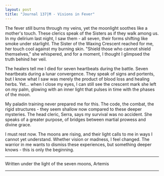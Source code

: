 ```yaml
---
layout: post
title: "Journal 137|M - Visions in Fever"
---
```


The fever still burns through my veins, yet the moonlight soothes like a mother's touch. These clerics speak of the Sisters as if they walk among us. In my delirium last night, I saw them - all seven, their forms shifting like smoke under starlight. The Sister of the Waxing Crescent reached for me, her touch cool against my burning skin. "Shield those who cannot shield themselves," she whispered, and for a moment, I thought I glimpsed the truth behind her veil.

The healers tell me I died for seven heartbeats during the battle. Seven heartbeats during a lunar convergence. They speak of signs and portents, but I know what I saw was merely the product of blood loss and healing herbs. Yet... when I close my eyes, I can still see the crescent mark she left on my palm, glowing with an inner light that pulses in time with the phases of the moon.

My paladin training never prepared me for this. The code, the combat, the rigid structures - they seem shallow now compared to these deeper mysteries. The head cleric, Serra, says my survival was no accident. She speaks of a greater purpose, of bridges between martial prowess and divine grace.

I must rest now. The moons are rising, and their light calls to me in ways I cannot yet understand. Whether vision or madness, I feel changed. The warrior in me wants to dismiss these experiences, but something deeper knows - this is only the beginning.

***
Written under the light of the seven moons,
Artemis
***
